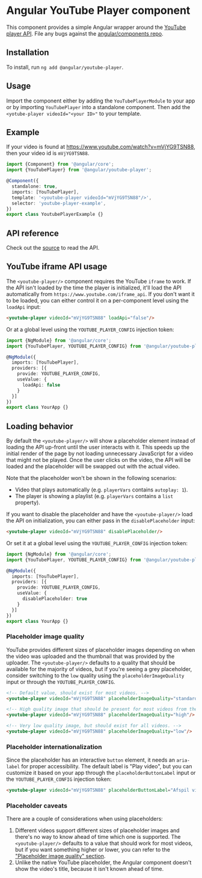 # Angular YouTube Player component

This component provides a simple Angular wrapper around the
[YouTube player API](https://developers.google.com/youtube/iframe_api_reference).
File any bugs against the [angular/components repo](https://github.com/angular/components/issues).

## Installation
To install, run `ng add @angular/youtube-player`.

## Usage
Import the component either by adding the `YouTubePlayerModule` to your app or  by importing
`YouTubePlayer` into a standalone component. Then add the `<yotube-player videoId="<your ID>"`
to your template.

## Example
If your video is found at https://www.youtube.com/watch?v=mVjYG9TSN88, then your video id is `mVjYG9TSN88`.

```typescript
import {Component} from '@angular/core';
import {YouTubePlayer} from '@angular/youtube-player';

@Component({
  standalone: true,
  imports: [YouTubePlayer],
  template: '<youtube-player videoId="mVjYG9TSN88"/>',
  selector: 'youtube-player-example',
})
export class YoutubePlayerExample {}
```

## API reference
Check out the [source](./youtube-player.ts) to read the API.

## YouTube iframe API usage
The `<youtube-player/>` component requires the YouTube `iframe` to work. If the API isn't loaded
by the time the player is initialized, it'll load the API automatically from `https://www.youtube.com/iframe_api`.
If you don't want it to be loaded, you can either control it on a per-component level using the
`loadApi` input:

```html
<youtube-player videoId="mVjYG9TSN88" loadApi="false"/>
```

Or at a global level using the `YOUTUBE_PLAYER_CONFIG` injection token:

```typescript
import {NgModule} from '@angular/core';
import {YouTubePlayer, YOUTUBE_PLAYER_CONFIG} from '@angular/youtube-player';

@NgModule({
  imports: [YouTubePlayer],
  providers: [{
    provide: YOUTUBE_PLAYER_CONFIG,
    useValue: {
      loadApi: false
    }
  }]
})
export class YourApp {}
```

## Loading behavior
By default the `<youtube-player/>` will show a placeholder element instead of loading the API
up-front until the user interacts with it. This speeds up the initial render of the page by not
loading unnecessary JavaScript for a video that might not be played. Once the user clicks on the
video, the API will be loaded and the placeholder will be swapped out with the actual video.

Note that the placeholder won't be shown in the following scenarios:
* Video that plays automatically (e.g. `playerVars` contains `autoplay: 1`).
* The player is showing a playlist (e.g. `playerVars` contains a `list` property).

If you want to disable the placeholder and have the `<youtube-player/>` load the API on
initialization, you can either pass in the `disablePlaceholder` input:

```html
<youtube-player videoId="mVjYG9TSN88" disablePlaceholder/>
```

Or set it at a global level using the `YOUTUBE_PLAYER_CONFIG` injection token:

```typescript
import {NgModule} from '@angular/core';
import {YouTubePlayer, YOUTUBE_PLAYER_CONFIG} from '@angular/youtube-player';

@NgModule({
  imports: [YouTubePlayer],
  providers: [{
    provide: YOUTUBE_PLAYER_CONFIG,
    useValue: {
      disablePlaceholder: true
    }
  }]
})
export class YourApp {}
```

### Placeholder image quality
YouTube provides different sizes of placeholder images depending on when the video was uploaded
and the thumbnail that was provided by the uploader. The `<youtube-player/>` defaults to a quality
that should be available for the majority of videos, but if you're seeing a grey placeholder,
consider switching to the `low` quality using the `placeholderImageQuality` input or through the
`YOUTUBE_PLAYER_CONFIG`.

```html
<!-- Default value, should exist for most videos. -->
<youtube-player videoId="mVjYG9TSN88" placeholderImageQuality="standard"/>

<!-- High quality image that should be present for most videos from the past few years. -->
<youtube-player videoId="mVjYG9TSN88" placeholderImageQuality="high"/>

<!-- Very low quality image, but should exist for all videos. -->
<youtube-player videoId="mVjYG9TSN88" placeholderImageQuality="low"/>
```

### Placeholder internationalization
Since the placeholder has an interactive `button` element, it needs an `aria-label` for proper
accessibility. The default label is "Play video", but you can customize it based on your app through
the  `placeholderButtonLabel` input or the `YOUTUBE_PLAYER_CONFIG` injection token:

```html
<youtube-player videoId="mVjYG9TSN88" placeholderButtonLabel="Afspil video"/>
```

### Placeholder caveats
There are a couple of considerations when using placeholders:
1. Different videos support different sizes of placeholder images and there's no way to know
ahead of time which one is supported. The `<youtube-player/>` defaults to a value that should
work for most videos, but if you want something higher or lower, you can refer to the
["Placeholder image quality" section](#placeholder-image-quality).
2. Unlike the native YouTube placeholder, the Angular component doesn't show the video's title,
because it isn't known ahead of time.
